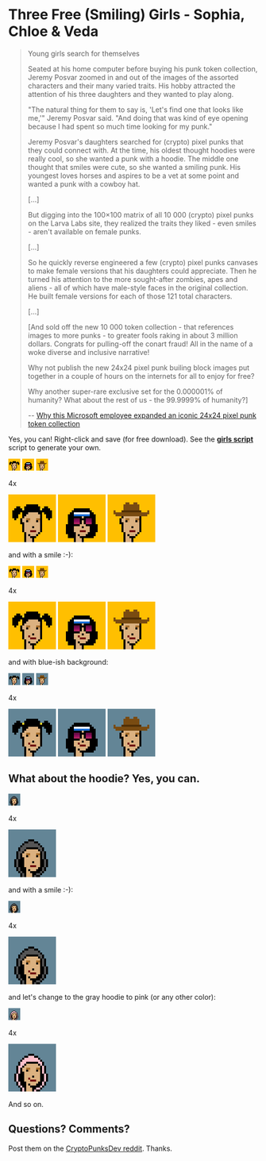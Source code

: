 # Three Free (Smiling) Girls  - Sophia, Chloe & Veda


> Young girls search for themselves
>
>  Seated at his home computer before buying his punk token collection, Jeremy Posvar
zoomed in and out of the images of the assorted characters and their many varied traits. His hobby attracted the attention of his three daughters and they wanted to play along.
>
> "The natural thing for them to say is, 'Let's find one that looks like me,'" Jeremy Posvar said. "And doing that was kind of eye opening because I had spent so much time looking for my punk."
>
>
> Jeremy Posvar's daughters searched for (crypto) pixel punks
> that they could connect with. At the time, his oldest thought
> hoodies were really cool, so she wanted a punk with a hoodie.
> The middle one thought that smiles were cute,
> so she wanted a smiling punk. His youngest loves horses and
> aspires to be a vet at some point and wanted a punk with a cowboy hat.
>
> [...]
>
>  But digging into the 100×100 matrix of all
> 10 000 (crypto) pixel punks on the Larva Labs site,
> they realized the traits they liked - even smiles -
> aren't available on female punks.
>
> [...]
>
> So he quickly reverse engineered a few (crypto) pixel punks
> canvases to make female versions that his daughters could
> appreciate. Then he turned his attention to the more
> sought-after zombies, apes and aliens - all of which have
> male-style faces in the original collection. He built female
> versions for each of those 121 total characters.
>
> [...]
>
> [And sold off the new 10 000 token collection -
> that references images to more punks -
> to greater fools raking in about 3 million dollars.
> Congrats for pulling-off the conart fraud!
> All in the name of a woke diverse and inclusive narrative!
>
>
>  Why not publish the new 24x24 pixel punk builing block images
>  put together in a couple of hours
>  on the internets for all to enjoy for free?
>
>  Why another super-rare exclusive set for the 0.000001% of
> humanity? What about the rest of us - the 99.9999% of humanity?]
>
>
> -- [Why this Microsoft employee expanded an iconic 24x24 pixel punk token collection](https://old.reddit.com/r/CryptoPunksDev/comments/rww8gk/inside_the_million_expansion_punks_token_fraud/)




Yes, you can!  Right-click and save (for free download).
See the [**girls script**](girls.rb)
script to generate your own.



![](i/sophia.png)
![](i/chloe.png)
![](i/veda.png)

4x <br>

![](i/sophia@4x.png)
![](i/chloe@4x.png)
![](i/veda@4x.png)



and with a smile :-):


![](i/sophia_(2).png)
![](i/chloe_(2).png)
![](i/veda_(2).png)

4x <br>

![](i/sophia_(2)@4x.png)
![](i/chloe_(2)@4x.png)
![](i/veda_(2)@4x.png)


and with blue-ish background:

![](i/sophia_(3).png)
![](i/chloe_(3).png)
![](i/veda_(3).png)

4x <br>

![](i/sophia_(3)@4x.png)
![](i/chloe_(3)@4x.png)
![](i/veda_(3)@4x.png)





## What about the hoodie?  Yes, you can.

![](i/girl.png)

4x <br>

![](i/girl@4x.png)


and with a smile :-):


![](i/girl_(2).png)

4x <br>

![](i/girl_(2)@4x.png)


and let's change to the gray hoodie to pink
(or any other color):


![](i/girl_(3).png)

4x <br>

![](i/girl_(3)@4x.png)


And so on.




## Questions? Comments?

Post them on the [CryptoPunksDev reddit](https://old.reddit.com/r/CryptoPunksDev). Thanks.

